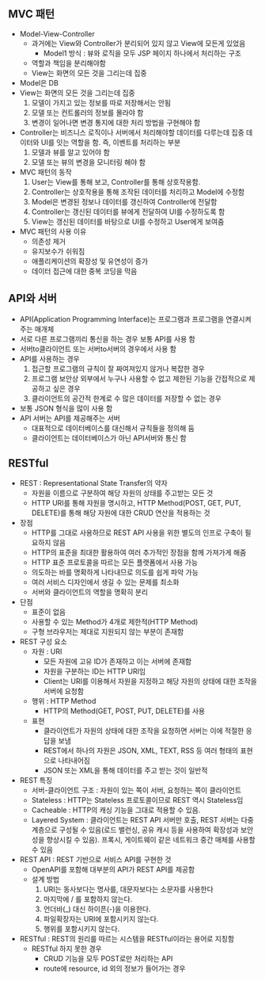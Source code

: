 ## MVC 패턴

- Model-View-Controller
    - 과거에는 View와 Controller가 분리되어 있지 않고 View에 모든게 있었음
        - Model1 방식 : 뷰와 로직을 모두 JSP 페이지 하나에서 처리하는 구조
    - 역할과 책임을 분리해야함
    - View는 화면의 모든 것을 그리는데 집중
- Model은 DB
- View는 화면의 모든 것을 그리는데 집중
    1. 모델이 가지고 있는 정보를 따로 저장해서는 안됨
    2. 모델 또는 컨트롤러의 정보를 몰라야 함
    3. 변경이 일어나면 변경 통지에 대한 처리 방법을 구현해야 함
- Controller는 비즈니스 로직이나 서버에서 처리해야할 데이터를 다루는데 집중
데이터와 UI를 잇는 역할을 함. 즉, 이벤트를 처리하는 부분
    1. 모델과 뷰를 알고 있어야 함
    2. 모델 또는 뷰의 변경을 모니터링 해야 함
- MVC 패턴의 동작
    1. User는 View를 통해 보고, Controller를 통해 상호작용함.
    2. Controller는 상호작용을 통해 조작된 데이터를 처리하고 Model에 수정함
    3. Model은 변경된 정보나 데이터를 갱신하여 Controller에 전달함
    4. Controller는 갱신된 데이터를 뷰에게 전달하여 UI를 수정하도록 함
    5. View는 갱신된 데이터를 바탕으로 UI를 수정하고 User에게 보여줌
- MVC 패턴의 사용 이유
    - 의존성 제거
    - 유지보수가 쉬워짐
    - 애플리케이션의 확장성 및 유연성이 증가
    - 데이터 접근에 대한 중복 코딩을 막음

## API와 서버

- API(Application Programming Interface)는 프로그램과 프로그램을 연결시켜주는 매개체
- 서로 다른 프로그램끼리 통신을 하는 경우 보통 API를 사용 함
- 서버to클라이언트 또는 서버to서버의 경우에서 사용 함
- API를 사용하는 경우
    1. 접근할 프로그램의 규칙이 잘 짜여져있지 않거나 복잡한 경우
    2. 프로그램 보안상 외부에서 누구나 사용할 수 없고 제한된 기능을 간접적으로 제공하고 싶은 경우
    3. 클라이언트의 공간적 한계로 수 많은 데이터를 저장할 수 없는 경우
- 보통 JSON 형식을 많이 사용 함
- API 서버는 API를 제공해주는 서버
    - 대표적으로 데이터베이스를 대신해서 규칙들을 정의해 둠
    - 클라이언트는 데이터베이스가 아닌 API서버와 통신 함

## RESTful

- REST : Representational State Transfer의 약자
    - 자원을 이름으로 구분하여 해당 자원의 상태를 주고받는 모든 것
    - HTTP URI를 통해 자원을 명시하고, HTTP Method(POST, GET, PUT, DELETE)를 통해 해당 자원에 대한 CRUD 연산을 적용하는 것
- 장점
    - HTTP를 그대로 사용하므로 REST API 사용을 위한 별도의 인프로 구축이 필요하지 않음
    - HTTP의 표준을 최대한 활용하여 여러 추가적인 장점을 함께 가져가게 해줌
    - HTTP 표준 프로토콜을 따르는 모든 플랫폼에서 사용 가능
    - 의도하는 바를 명확하게 나타내므로 의도를 쉽게 파악 가능
    - 여러 서비스 디자인에서 생길 수 있는 문제를 최소화
    - 서버와 클라이언트의 역할을 명확히 분리
- 단점
    - 표준이 없음
    - 사용할 수 있는 Method가 4개로 제한적(HTTP Method)
    - 구형 브라우저는 제대로 지원되지 않는 부분이 존재함
- REST 구성 요소
    - 자원 : URI
        - 모든 자원에 고유 ID가 존재하고 이는 서버에 존재함
        - 자원을 구분하는 ID는 HTTP URI임
        - Client는 URI를 이용해서 자원을 지정하고 해당 자원의 상태에 대한 조작을 서버에 요청함
    - 행위 : HTTP Method
        - HTTP의 Method(GET, POST, PUT, DELETE)를 사용
    - 표현
        - 클라이언트가 자원의 상태에 대한 조작을 요청하면 서버는 이에 적절한 응답을 보냄
        - REST에서 하나의 자원은 JSON, XML, TEXT, RSS 등 여러 형태의 표현으로 나타내어짐
        - JSON 또는 XML을 통해 데이터를 주고 받는 것이 일반적
- REST 특징
    - 서버-클라이언트 구조 : 자원이 있는 쪽이 서버, 요청하는 쪽이 클라이언트
    - Stateless : HTTP는 Stateless 프로토콜이므로 REST 역시 Stateless임
    - Cacheable : HTTP의 캐싱 기능을 그대로 적용할 수 있음.
    - Layered System : 클라이언트는 REST API 서버만 호출, REST 서버는 다중 계층으로 구성될 수 있음(로드 밸런싱, 공유 캐시 등을 사용하여 확장성과 보안성을 향상시킬 수 있음). 프록시, 게이트웨이 같은 네트워크 중간 매체를 사용할 수 있음
- REST API : REST 기반으로 서비스 API를 구현한 것
    - OpenAPI를 포함해 대부분의 API가 REST API를 제공함
    - 설계 방법
        1. URI는 동사보다는 명사를, 대문자보다는 소문자를 사용한다
        2. 마지막에 / 를 포함하지 않는다.
        3. 언더바(_) 대신 하이픈(-)을 이용한다.
        4. 파일확장자는 URI에 포함시키지 않는다.
        5. 행위를 포함시키지 않는다.
- RESTful : REST의 원리를 따르는 시스템을 RESTful이라는 용어로 지칭함
    - RESTful 하지 못한 경우
        - CRUD 기능을 모두 POST로만 처리하는 API
        - route에 resource, id 외의 정보가 들어가는 경우
